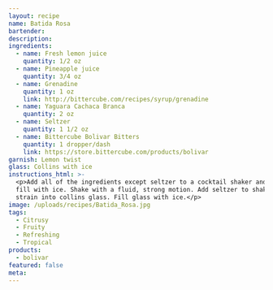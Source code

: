 ```yaml
---
layout: recipe
name: Batida Rosa
bartender:
description:
ingredients:
  - name: Fresh lemon juice
    quantity: 1/2 oz
  - name: Pineapple juice
    quantity: 3/4 oz
  - name: Grenadine
    quantity: 1 oz
    link: http://bittercube.com/recipes/syrup/grenadine
  - name: Yaguara Cachaca Branca
    quantity: 2 oz
  - name: Seltzer
    quantity: 1 1/2 oz
  - name: Bittercube Bolivar Bitters
    quantity: 1 dropper/dash
    link: https://store.bittercube.com/products/bolivar
garnish: Lemon twist
glass: Collins with ice
instructions_html: >-
  <p>Add all of the ingredients except seltzer to a cocktail shaker and then
  fill with ice. Shake with a fluid, strong motion. Add seltzer to shaker and
  strain into collins glass. Fill glass with ice.</p>
image: /uploads/recipes/Batida_Rosa.jpg
tags:
  - Citrusy
  - Fruity
  - Refreshing
  - Tropical
products:
  - bolivar
featured: false
meta:
---
```



